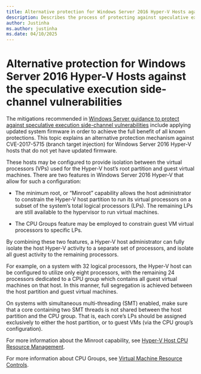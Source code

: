 ```yaml
---
title: Alternative protection for Windows Server 2016 Hyper-V Hosts against the speculative execution side-channel vulnerabilities
description: Describes the process of protecting against speculative execution side-channel vulnerabilities and explains alternative protection mechanisms.
author: Justinha
ms.author: justinha
ms.date: 04/10/2025
---
```


# Alternative protection for Windows Server 2016 Hyper-V Hosts against the speculative execution side-channel vulnerabilities

The mitigations recommended in [Windows Server guidance to protect against speculative execution side-channel vulnerabilities](https://support.microsoft.com/help/4072698/windows-server-guidance-to-protect-against-the-speculative-execution) include applying updated system firmware in order to achieve the full benefit of all known protections. This topic explains an alternative protection mechanism against CVE-2017-5715 (branch target injection) for Windows Server 2016 Hyper-V hosts that do not yet have updated firmware. 

These hosts may be configured to provide isolation between the virtual processors (VPs) used for the Hyper-V host’s root partition and guest virtual machines. There are two features in Windows Server 2016 Hyper-V that allow for such a configuration: 

- The minimum root, or “Minroot” capability allows the host administrator to constrain the Hyper-V host partition to run its virtual processors on a subset of the system’s total logical processors (LPs). The remaining LPs are still available to the hypervisor to run virtual machines. 

- The CPU Groups feature may be employed to constrain guest VM virtual processors to specific LPs. 

By combining these two features, a Hyper-V host administrator can fully isolate the host Hyper-V activity to a separate set of processors, and isolate all guest activity to the remaining processors. 

For example, on a system with 32 logical processors, the Hyper-V host can be configured to utilize only eight processors, with the remaining 24 processors dedicated to a CPU group which contains all guest virtual machines on that host. 
In this manner, full segregation is achieved between the host partition and guest virtual machines. 

On systems with simultaneous multi-threading (SMT) enabled, make sure that a core containing two SMT threads is not shared between the host partition and the CPU group. 
That is, each core’s LPs should be assigned exclusively to either the host partition, or to guest VMs (via the CPU group’s configuration). 

For more information about the Minroot capability, see [Hyper-V Host CPU Resource Management](/windows-server/virtualization/hyper-v/manage/manage-hyper-v-minroot-2016).  

For more information about CPU Groups, see [Virtual Machine Resource Controls](/windows-server/virtualization/hyper-v/manage/manage-hyper-v-cpugroups). 


